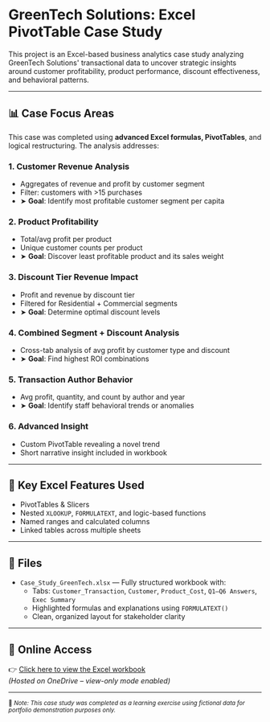 # GreenTech Solutions: Excel PivotTable Case Study

This project is an Excel-based business analytics case study analyzing GreenTech Solutions' transactional data to uncover strategic insights around customer profitability, product performance, discount effectiveness, and behavioral patterns.

---

## 📊 Case Focus Areas

This case was completed using **advanced Excel formulas, PivotTables**, and logical restructuring. The analysis addresses:

### 1. Customer Revenue Analysis  
- Aggregates of revenue and profit by customer segment  
- Filter: customers with >15 purchases  
- ➤ **Goal**: Identify most profitable customer segment per capita  

### 2. Product Profitability  
- Total/avg profit per product  
- Unique customer counts per product  
- ➤ **Goal**: Discover least profitable product and its sales weight  

### 3. Discount Tier Revenue Impact  
- Profit and revenue by discount tier  
- Filtered for Residential + Commercial segments  
- ➤ **Goal**: Determine optimal discount levels  

### 4. Combined Segment + Discount Analysis  
- Cross-tab analysis of avg profit by customer type and discount  
- ➤ **Goal**: Find highest ROI combinations  

### 5. Transaction Author Behavior  
- Avg profit, quantity, and count by author and year  
- ➤ **Goal**: Identify staff behavioral trends or anomalies  

### 6. Advanced Insight  
- Custom PivotTable revealing a novel trend  
- Short narrative insight included in workbook

---

## 🧠 Key Excel Features Used
- PivotTables & Slicers  
- Nested `XLOOKUP`, `FORMULATEXT`, and logic-based functions  
- Named ranges and calculated columns  
- Linked tables across multiple sheets  

---

## 📎 Files

- `Case_Study_GreenTech.xlsx` — Fully structured workbook with:
  - Tabs: `Customer_Transaction`, `Customer`, `Product_Cost`, `Q1–Q6 Answers`, `Exec Summary`
  - Highlighted formulas and explanations using `FORMULATEXT()`
  - Clean, organized layout for stakeholder clarity

---

## 🔗 Online Access  
👉 [Click here to view the Excel workbook](https://mailwlu-my.sharepoint.com/:x:/g/personal/lorssona25_mail_wlu_edu/EfWTauCaG6xIm7ayzDPm0nwBmv33Kucs9--OgbwaNFsIlw?e=jI6O3w)  
*(Hosted on OneDrive – view-only mode enabled)*

---

<sub>📘 *Note: This case study was completed as a learning exercise using fictional data for portfolio demonstration purposes only.*</sub>
